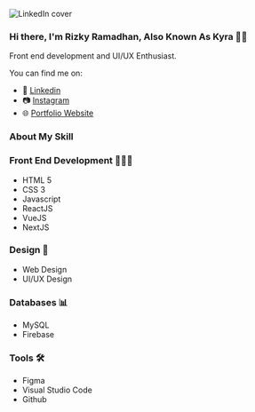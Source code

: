 ![LinkedIn cover](https://user-images.githubusercontent.com/71491992/126656797-ea8759c3-66e3-4759-a3ab-e896a21d2b58.png)

### Hi there, I'm Rizky Ramadhan, Also Known As Kyra 👋🏻

Front end development and UI/UX Enthusiast.

You can find me on: 
- 👥 [Linkedin](https://www.linkedin.com/in/rizkykyra/)
- 📷 [Instagram](https://www.instagram.com/kyrmdhn_/)
- 🌐 [Portfolio Website](https://kyraongithub.github.io/portofolio/)


### About My Skill
### Front End Development 👨🏻‍💻
- HTML 5
- CSS 3
- Javascript
- ReactJS
- VueJS
- NextJS

### Design 🎨
- Web Design
- UI/UX Design

### Databases 📊
- MySQL
- Firebase

### Tools 🛠️
- Figma
- Visual Studio Code
- Github
